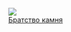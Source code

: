 ![](/books/detective/Жан-Кристоф%20Гранже/Братство%20камня.jpg)  
[Братство камня](/books/detective/Жан-Кристоф%20Гранже/Братство%20камня)
